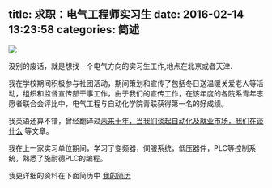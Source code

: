 title: 求职：电气工程师实习生
date: 2016-02-14 13:23:58
categories: 简述
  --- 


![](http://upload-images.jianshu.io/upload_images/48180-a16e5f783fb80787.jpg?imageMogr2/auto-orient/strip%7CimageView2/2/w/1240)

没别的废话，就是想找一个电气方向的实习生工作,地点在北京或者天津.

我在学校期间积极参与社团活动，期间策划和宣传了包括冬日送温暖关爱老人等活动，组织和监督宣传部干事工作，由于我们的宣传工作，在该年度的各院系青年志愿者联合会评比中，电气工程与自动化学院青联获得第一名的好成绩。

我英语还算不错，曾经翻译过[未来十年，当我们谈起自动化及就业市场，我们在谈什么](http://hktkdy.com/2015/10/24/201510/102404/) 等文章。

我在上一家实习单位期间，学习了变频器，伺服系统，低压器件，PLC等控制系统，熟悉了施耐德PLC的编程。

我更详细的资料在下面简历中
[我的简历](http://7ktu2f.com1.z0.glb.clouddn.com/resume.pdf)